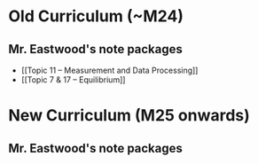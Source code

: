 


# Old Curriculum (~M24)
## Mr. Eastwood's note packages
- [[Topic 11 – Measurement and Data Processing]]
- [[Topic 7 & 17 – Equilibrium]]

# New Curriculum (M25 onwards)

## Mr. Eastwood's note packages